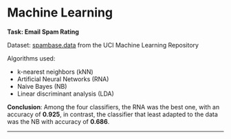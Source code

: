 # Machine Learning

**Task: Email Spam Rating**

Dataset: [spambase.data](https://archive.ics.uci.edu/ml/datasets/Spambase) from the UCI Machine Learning Repository

Algorithms used:

- k-nearest neighbors (kNN)
- Artificial Neural Networks (RNA)
- Naive Bayes (NB)
- Linear discriminant analysis (LDA)

**Conclusion**: Among the four classifiers, the RNA was the best one, with an accuracy of **0.925**, in contrast, the classifier that least adapted to the data was the NB with accuracy of **0.686**.

-----------------------------------------------------------------------------------------------------
